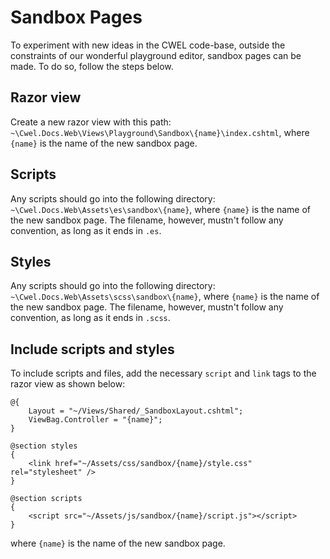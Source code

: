 # Sandbox Pages

To experiment with new ideas in the CWEL code-base, outside the
constraints of our wonderful playground editor, sandbox pages can be made. To
do so, follow the steps below.

## Razor view
Create a new razor view with this path:
`~\Cwel.Docs.Web\Views\Playground\Sandbox\{name}\index.cshtml`, where `{name}`
is the name of the new sandbox page.

## Scripts
Any scripts should go into the following directory:
`~\Cwel.Docs.Web\Assets\es\sandbox\{name}`, where `{name}` is
the name of the new sandbox page. The filename, however, mustn't follow any
convention, as long as it ends in `.es`.

## Styles
Any scripts should go into the following directory:
`~\Cwel.Docs.Web\Assets\scss\sandbox\{name}`, where `{name}` is
the name of the new sandbox page. The filename, however, mustn't follow any
convention, as long as it ends in `.scss`.

## Include scripts and styles

To include scripts and files, add the necessary `script` and `link` tags to the
razor view as shown below:

```
@{
    Layout = "~/Views/Shared/_SandboxLayout.cshtml";
    ViewBag.Controller = "{name}";
}

@section styles
{
    <link href="~/Assets/css/sandbox/{name}/style.css" rel="stylesheet" />
}

@section scripts
{
    <script src="~/Assets/js/sandbox/{name}/script.js"></script>
}
```

where `{name}` is the name of the new sandbox page.
